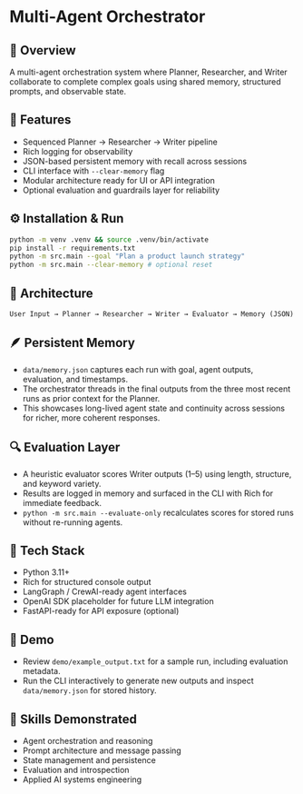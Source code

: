 # Multi-Agent Orchestrator

## 🧠 Overview
A multi-agent orchestration system where Planner, Researcher, and Writer collaborate to complete complex goals using shared memory, structured prompts, and observable state.

## 🚀 Features
- Sequenced Planner → Researcher → Writer pipeline
- Rich logging for observability
- JSON-based persistent memory with recall across sessions
- CLI interface with `--clear-memory` flag
- Modular architecture ready for UI or API integration
- Optional evaluation and guardrails layer for reliability

## ⚙️ Installation & Run
```bash
python -m venv .venv && source .venv/bin/activate
pip install -r requirements.txt
python -m src.main --goal "Plan a product launch strategy"
python -m src.main --clear-memory # optional reset
```

## 🧩 Architecture
```
User Input → Planner → Researcher → Writer → Evaluator → Memory (JSON)
```

## 🪶 Persistent Memory
- `data/memory.json` captures each run with goal, agent outputs, evaluation, and timestamps.
- The orchestrator threads in the final outputs from the three most recent runs as prior context for the Planner.
- This showcases long-lived agent state and continuity across sessions for richer, more coherent responses.

## 🔍 Evaluation Layer
- A heuristic evaluator scores Writer outputs (1–5) using length, structure, and keyword variety.
- Results are logged in memory and surfaced in the CLI with Rich for immediate feedback.
- `python -m src.main --evaluate-only` recalculates scores for stored runs without re-running agents.

## 🧰 Tech Stack
- Python 3.11+
- Rich for structured console output
- LangGraph / CrewAI-ready agent interfaces
- OpenAI SDK placeholder for future LLM integration
- FastAPI-ready for API exposure (optional)

## 🎥 Demo
- Review `demo/example_output.txt` for a sample run, including evaluation metadata.
- Run the CLI interactively to generate new outputs and inspect `data/memory.json` for stored history.

## 🧠 Skills Demonstrated
- Agent orchestration and reasoning
- Prompt architecture and message passing
- State management and persistence
- Evaluation and introspection
- Applied AI systems engineering
